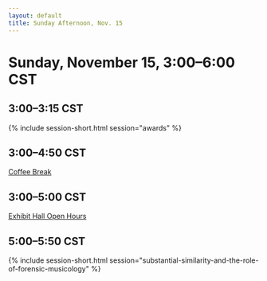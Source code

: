 ```yaml
---
layout: default
title: Sunday Afternoon, Nov. 15
---
```


# Sunday, November 15, 3:00–6:00 CST


## 3:00–3:15 CST
{% include session-short.html session="awards" %}

## 3:00–4:50 CST
<p class="non-session"><a href="https://ams2020.pathable.co/meetings/scXJgkaqzdcd4nzRn">Coffee Break</a></p>

## 3:00–5:00 CST
<p class="non-session"><a href="https://ams2020.pathable.co/trade-show/organizations">Exhibit Hall Open Hours</a></p>

## 5:00–5:50 CST
{% include session-short.html session="substantial-similarity-and-the-role-of-forensic-musicology" %}
